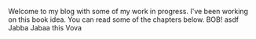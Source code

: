 Welcome to my blog with some of my work in progress. I've been working on this book idea. You can read some of the chapters below. BOB! asdf Jabba Jabaa this Vova
